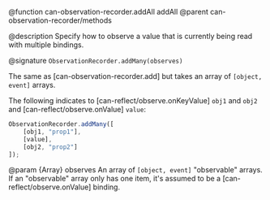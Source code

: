 @function can-observation-recorder.addAll addAll
@parent can-observation-recorder/methods

@description Specify how to observe a value that is currently being read with multiple bindings.

@signature `ObservationRecorder.addMany(observes)`


The same as [can-observation-recorder.add] but takes an array of `[object, event]` arrays.

The following indicates to [can-reflect/observe.onKeyValue] `obj1` and `obj2` and
[can-reflect/observe.onValue] `value`:

```js
ObservationRecorder.addMany([
    [obj1, "prop1"],
    [value],
    [obj2, "prop2"]
]);
```

@param {Array} observes An array of `[object, event]` "observable" arrays. If an "observable" array only has one item,
it's assumed to be a [can-reflect/observe.onValue] binding.
